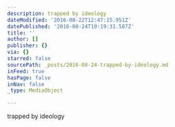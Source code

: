 ```yaml
---
description: trapped by ideology
dateModified: '2016-08-22T12:47:15.951Z'
datePublished: '2016-08-24T10:19:31.587Z'
title: ''
author: []
publisher: {}
via: {}
starred: false
sourcePath: _posts/2016-08-24-trapped-by-ideology.md
inFeed: true
hasPage: false
inNav: false
_type: MediaObject

---
```

trapped by ideology